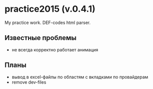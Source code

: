 # practice2015 (v.0.4.1)
My practice work. DEF-codes html parser.

## Известные проблемы

- не всегда корректно работает анимация

## Планы

- вывод в excel-файлы по областям с вкладками по провайдерам
- remove dev-files



